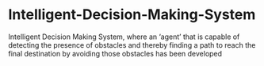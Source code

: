 # Intelligent-Decision-Making-System
Intelligent Decision Making System, where an ‘agent’ that is capable of detecting the presence of obstacles and thereby finding a path to reach the final destination by avoiding those obstacles has been developed

